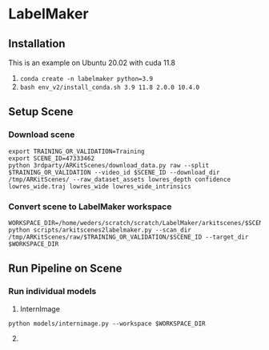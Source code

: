 # LabelMaker

## Installation

This is an example on Ubuntu 20.02 with cuda 11.8

1. ```conda create -n labelmaker python=3.9```
4. ```bash env_v2/install_conda.sh 3.9 11.8 2.0.0 10.4.0```

## Setup Scene

### Download scene

```
export TRAINING_OR_VALIDATION=Training
export SCENE_ID=47333462
python 3rdparty/ARKitScenes/download_data.py raw --split $TRAINING_OR_VALIDATION --video_id $SCENE_ID --download_dir /tmp/ARKitScenes/ --raw_dataset_assets lowres_depth confidence lowres_wide.traj lowres_wide lowres_wide_intrinsics
```

### Convert scene to LabelMaker workspace

```
WORKSPACE_DIR=/home/weders/scratch/scratch/LabelMaker/arkitscenes/$SCENE_ID
python scripts/arkitscenes2labelmaker.py --scan_dir /tmp/ARKitScenes/raw/$TRAINING_OR_VALIDATION/$SCENE_ID --target_dir $WORKSPACE_DIR
```

## Run Pipeline on Scene

### Run individual models

1. InternImage

```
python models/internimage.py --workspace $WORKSPACE_DIR
```

2. 
